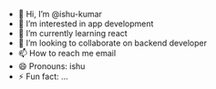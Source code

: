 - 👋 Hi, I’m @ishu-kumar
- 👀 I’m interested in app development 
- 🌱 I’m currently learning react
- 💞️ I’m looking to collaborate on backend developer 
- 📫 How to reach me email
- 😄 Pronouns: ishu
- ⚡ Fun fact: ...

<!---
ishu-kumar/ishu-kumar is a ✨ special ✨ repository because its `README.md` (this file) appears on your GitHub profile.
You can click the Preview link to take a look at your changes.
--->
